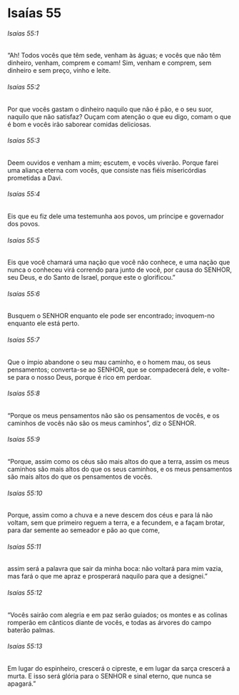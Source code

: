 # Isaías 55

###### Isaías 55:1

“Ah! Todos vocês que têm sede, venham às águas; e vocês que não têm dinheiro, venham, comprem e comam! Sim, venham e comprem, sem dinheiro e sem preço, vinho e leite.

###### Isaías 55:2

Por que vocês gastam o dinheiro naquilo que não é pão, e o seu suor, naquilo que não satisfaz? Ouçam com atenção o que eu digo, comam o que é bom e vocês irão saborear comidas deliciosas.

###### Isaías 55:3

Deem ouvidos e venham a mim; escutem, e vocês viverão. Porque farei uma aliança eterna com vocês, que consiste nas fiéis misericórdias prometidas a Davi.

###### Isaías 55:4

Eis que eu fiz dele uma testemunha aos povos, um príncipe e governador dos povos.

###### Isaías 55:5

Eis que você chamará uma nação que você não conhece, e uma nação que nunca o conheceu virá correndo para junto de você, por causa do SENHOR, seu Deus, e do Santo de Israel, porque este o glorificou.”

###### Isaías 55:6

Busquem o SENHOR enquanto ele pode ser encontrado; invoquem-no enquanto ele está perto.

###### Isaías 55:7

Que o ímpio abandone o seu mau caminho, e o homem mau, os seus pensamentos; converta-se ao SENHOR, que se compadecerá dele, e volte-se para o nosso Deus, porque é rico em perdoar.

###### Isaías 55:8

“Porque os meus pensamentos não são os pensamentos de vocês, e os caminhos de vocês não são os meus caminhos”, diz o SENHOR.

###### Isaías 55:9

“Porque, assim como os céus são mais altos do que a terra, assim os meus caminhos são mais altos do que os seus caminhos, e os meus pensamentos são mais altos do que os pensamentos de vocês.

###### Isaías 55:10

Porque, assim como a chuva e a neve descem dos céus e para lá não voltam, sem que primeiro reguem a terra, e a fecundem, e a façam brotar, para dar semente ao semeador e pão ao que come,

###### Isaías 55:11

assim será a palavra que sair da minha boca: não voltará para mim vazia, mas fará o que me apraz e prosperará naquilo para que a designei.”

###### Isaías 55:12

“Vocês sairão com alegria e em paz serão guiados; os montes e as colinas romperão em cânticos diante de vocês, e todas as árvores do campo baterão palmas.

###### Isaías 55:13

Em lugar do espinheiro, crescerá o cipreste, e em lugar da sarça crescerá a murta. E isso será glória para o SENHOR e sinal eterno, que nunca se apagará.”

